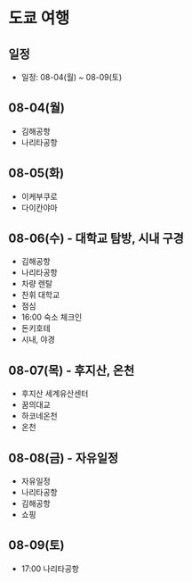 # 도쿄 여행
## 일정
- 일정: 08-04(월) ~ 08-09(토)

## 08-04(월)
- 김해공항
- 나리타공항


## 08-05(화)
- 이케부쿠로
- 다이칸야마

## 08-06(수) - 대학교 탐방, 시내 구경
- 김해공항
- 나리타공항
- 차량 렌탈
- 찬휘 대학교
- 점심
- 16:00 숙소 체크인
- 돈키호테
- 시내, 야경


## 08-07(목) - 후지산, 온천
- 후지산 세계유산센터
- 꿈의대교
- 하코네온천
- 온천

## 08-08(금) - 자유일정
- 자유일정
- 나리타공항
- 김해공항
- 쇼핑
  
## 08-09(토)
- 17:00 나리타공항
